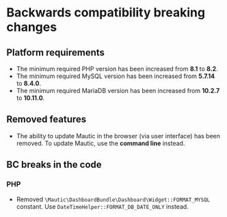 # Backwards compatibility breaking changes

## Platform requirements
- The minimum required PHP version has been increased from **8.1** to **8.2**.
- The minimum required MySQL version has been increased from **5.7.14** to **8.4.0**.
- The minimum required MariaDB version has been increased from **10.2.7** to **10.11.0**.

## Removed features
- The ability to update Mautic in the browser (via user interface) has been removed. To update Mautic, use the **command line** instead.

## BC breaks in the code

### PHP
- Removed `\Mautic\DashboardBundle\Dashboard\Widget::FORMAT_MYSQL` constant. Use `DateTimeHelper::FORMAT_DB_DATE_ONLY` instead.
